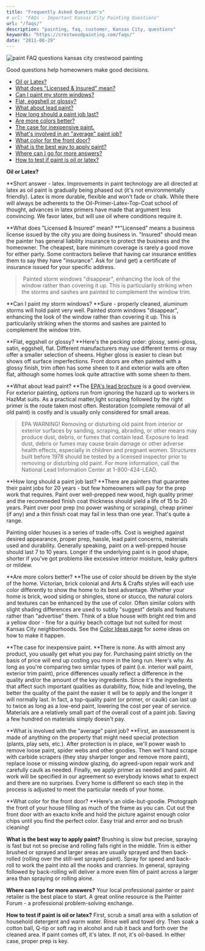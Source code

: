 ```yaml
---
title: "Frequently Asked Question's"
# url: "FAQs - Important Kansas City Painting Questions"
url: "/faqs/"
description: "painting, faq, customer, Kansas City, questions"
keywords: "https://crestwoodpainting.com/faqs/"
date: "2011-08-29"
---
```


![paint FAQ questions kansas city crestwood painting](images/FAQ-pic_opt.jpg)

Good questions help homeowners make good decisions.

- [Oil or Latex?](/#oil)
- [What does "Licensed & Insured" mean?](/#licensed)
- [Can I paint my storm windows?](/#storms)
- [Flat, eggshell or glossy?](/#sheen)
- [What about lead paint?](/#lead)
- [How long should a paint job last?](/#howlong)
- [Are more colors better?](/#morecolors)
- [The case for inexpensive paint.](/#oil)
- [What's involved in an "average" paint job?](/#oil)
- [What color for the front door?](/#oil)
- [What is the best way to apply paint?](/#oil)
- [Where can I go for more answers?](/#oil)
- [How to test if paint is oil or latex?](/#oil)

**Oil or Latex?**

**Short answer - latex. Improvements in paint technology are all directed at latex as oil paint is gradually being phased out (it's not environmentally friendly). Latex is more durable, flexible and won't fade or chalk. While there will always be adherents to the Oil-Primer-Latex-Top-Coat school of thought, advances in latex primers have made that argument less convincing. We favor latex, but will use oil where conditions require it.

**What does "Licensed & Insured" mean?
**"Licensed" means a business license issued by the city you are doing business in. "Insured" should mean the painter has general liability insurance to protect the business and the homeowner. The cheapest, bare minimum coverage is rarely a good move for either party. Some contractors believe that having car insurance entitles them to say they have "insurance". Ask for (and get) a certificate of insurance issued for your specific address.

>  Painted storm windows "disappear", enhancing the look of the window rather than covering it up. This is particularily striking when the storms and sashes are painted to complement the window trim.

**Can I paint my storm windows?
**Sure - properly cleaned, aluminum storms will hold paint very well. Painted storm windows "disappear", enhancing the look of the window rather than covering it up. This is particularily striking when the storms and sashes are painted to complement the window trim.

**Flat, eggshell or glossy?
**Here's the pecking order: glossy, semi-gloss, satin, eggshell, flat. Different manufacturers may use different terms or may offer a smaller selection of sheens. Higher gloss is easier to clean but shows off surface imperfections. Front doors are often painted with a glossy finish, trim often has some sheen to it and exterior walls are often flat, although some homes look quite attractive with some sheen to them.

**What about lead paint?
**The [EPA's lead brochure](https://crestwoodpainting.com/lead-paint-safety/) is a good overview. For exterior painting, options run from ignoring the hazard up to workers in HazMat suits. As a practical matter,light scraping followed by the right primer is the route taken most often. Restoration (complete removal of all old paint) is costly and is usually only considered for small areas.

> EPA WARNING! Removing or disturbing old paint from interior or exterior surfaces by sanding, scraping, abrading, or other means may produce dust, debris, or fumes that contain lead. Exposure to lead dust, debris or fumes may cause brain damage or other adverse health effects, especially in children and pregnant women. Structures built before 1978 should be tested by a licensed inspector prior to removing or disturbing old paint. For more information, call the National Lead Information Center at 1-800-424-LEAD.

**How long should a paint job last?
**There are painters that guarantee their paint jobs for 20 years - but few homeowners will pay for the prep work that requires. Paint over well-prepped new wood, high quality primer and the recommeded finish coat thickness should yield a life of 15 to 20 years. Paint over poor prep (no power washing or scraping), cheap primer (if any) and a thin finish coat may fail in less than one year. That's quite a range.

Painting older houses is a series of trade-offs. Cost is weighed against desired appearance, proper prep, hassle, lead paint concerns, materials used and durability. Generally speaking, paint on a well-prepped house should last 7 to 10 years. Longer if the underlying paint is in good shape, shorter if you've got problems like excessive interior moisture, leaky gutters or mildew.

**Are more colors better?
**The use of color should be driven by the style of the home. Victorian, brick colonial and Arts & Crafts styles will each use color differently to show the home to its best advantage. Whether your home is brick, wood siding or shingles, stone or stucco, the natural colors and textures can be enhanced by the use of color. Often similar colors with slight shading differences are used to subtly "suggest" details and features rather than "advertise" them. Think of a blue house with bright red trim and a yellow door - fine for a quirky beach cottage but not suited for most Kansas City neighborhoods. See the [Color Ideas page](https://crestwoodpainting.com/color-help/) for some ideas on how to make it happen.

**The case for inexpensive paint.
**There is none. As with almost any product, you usually get what you pay for. Purchasing paint strictly on the basis of price will end up costing you more in the long run. Here's why. As long as you're comparing two similar types of paint (i.e. interior wall paint, exterior trim paint), price differences usually reflect a difference in the quality and/or the amount of the key ingredients. Since it's the ingredients that affect such important qualities as durability, flow, hide and leveling, the better the quality of the paint the easier it will be to apply and the longer it will normally last. In fact, a top-quality paint (or primer, or caulk) can last up to twice as long as a low-end paint, lowering the cost per year of service. Materials are a relatively small part of the overall cost of a paint job. Saving a few hundred on materials simply doesn't pay.

**What is involved with the "average" paint job?
**First, an assessment is made of anything on the property that might need special protection (plants, play sets, etc.). After protection is in place, we'll power wash to remove loose paint, spider webs and other goodies. Then we'll hand scrape with carbide scrapers (they stay sharper longer and remove more paint), replace loose or missing window glazing, do agreed-upon repair work and carefully caulk as needed. Finally, we apply primer as needed and paint. All work will be specified in our agreement so everybody knows what to expect and there are no surprises. Every home is different so each step in the process is adjusted to meet the particular needs of your home.

**What color for the front door?
**Here's an oldie-but-goodie. Photograph the front of your house filling as much of the frame as you can. Cut out the front door with an exacto knife and hold the picture against enough color chips until you find the perfect color. Easy trial and error and no brush cleaning!

**What is the best way to apply paint?**
Brushing is slow but precise, spraying is fast but not so precise and rolling falls right in the middle. Trim is either brushed or sprayed and larger areas are usually sprayed and then back-rolled (rolling over the still-wet sprayed paint). Spray for speed and back-roll to work the paint into all the nooks and crannies. In general, spraying followed by back-rolling will deliver a more even film of paint across a larger area than spraying or rolling alone.

**Where can I go for more answers?**
Your local professional painter or paint retailer is the best place to start. A great online resource is the Painter Forum - a professional problem-solving exchange.

**How to test if paint is oil or latex?**
First, scrub a small area with a solution of household detergent and warm water. Rinse well and towel dry. Then soak a cotton ball, Q-tip or soft rag in alcohol and rub it back and forth over the cleaned area. If paint comes off, it's latex. If not, it's oil-based. In either case, proper prep is key.
